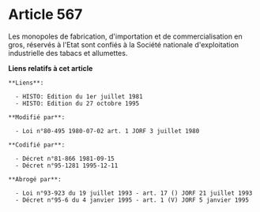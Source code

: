 # Article 567

Les monopoles de fabrication, d'importation et de commercialisation en gros, réservés à l'Etat sont confiés à la Société
nationale d'exploitation industrielle des tabacs et allumettes.

**Liens relatifs à cet article**

	**Liens**:

	  - HISTO: Edition du 1er juillet 1981
	  - HISTO: Edition du 27 octobre 1995

	**Modifié par**:

	  - Loi n°80-495 1980-07-02 art. 1 JORF 3 juillet 1980

	**Codifié par**:

	  - Décret n°81-866 1981-09-15
	  - Décret n°95-1281 1995-12-11

	**Abrogé par**:

	  - Loi n°93-923 du 19 juillet 1993 - art. 17 () JORF 21 juillet 1993
	  - Décret n°95-6 du 4 janvier 1995 - art. 1 (V) JORF 5 janvier 1995
